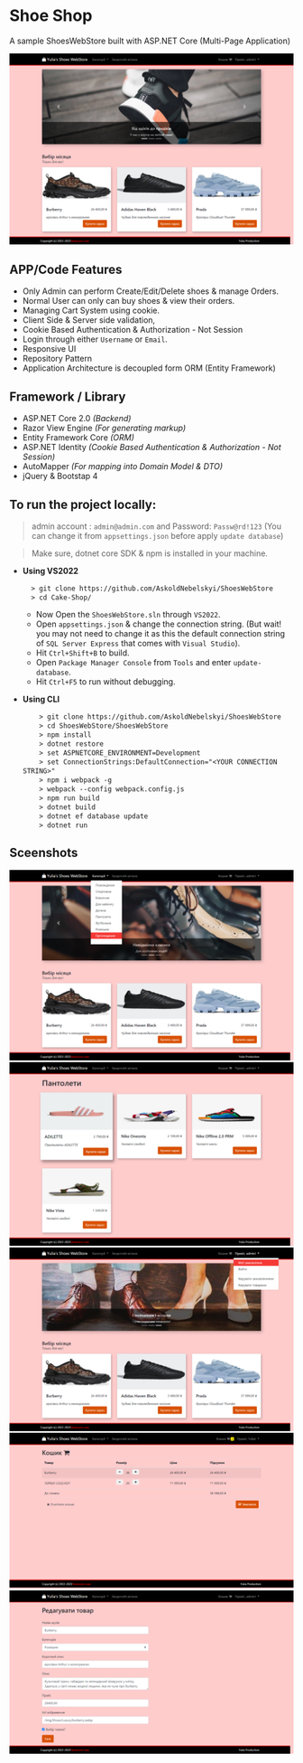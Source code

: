 # Shoe Shop

A sample ShoesWebStore built with ASP.NET Core (Multi-Page Application)

![screenshot1](./screenshots/scrnsht1.png)

## APP/Code Features
- Only Admin can perform Create/Edit/Delete shoes & manage Orders.
- Normal User can only can buy shoes & view their orders.
- Managing Cart System using cookie.
- Client Side & Server side validation,
- Cookie Based Authentication & Authorization - Not Session
- Login through either `Username` or `Email`.
- Responsive UI
- Repository Pattern
- Application Architecture is decoupled form ORM (Entity Framework)

## Framework / Library
- ASP.NET Core 2.0 *(Backend)*
- Razor View Engine *(For generating markup)*
- Entity Framework Core *(ORM)*
- ASP.NET Identity *(Cookie Based Authentication & Authorization - Not Session)*
- AutoMapper *(For mapping into Domain Model & DTO)*
- jQuery & Bootstap 4

## To run the project locally:
   > admin account : `admin@admin.com` and Password: `Passw@rd!123` (You can change it from `appsettings.json` before apply `update database`)

   > Make sure, dotnet core SDK & npm is installed in your machine.

- **Using VS2022**
     ```
       > git clone https://github.com/AskoldNebelskyi/ShoesWebStore
       > cd Cake-Shop/
    ```
    - Now Open the `ShoesWebStore.sln` through `VS2022`.
    - Open `appsettings.json` & change the connection string. (But wait! you may not need to change it as this the default connection string of `SQL Server Express` that comes with `Visual Studio`).
    - Hit `Ctrl+Shift+B` to build.
    - Open `Package Manager Console` from `Tools` and enter `update-database`.
    - Hit `Ctrl+F5` to run without debugging.

- **Using CLI**
    ```
        > git clone https://github.com/AskoldNebelskyi/ShoesWebStore
        > cd ShoesWebStore/ShoesWebStore
        > npm install
        > dotnet restore
        > set ASPNETCORE_ENVIRONMENT=Development
        > set ConnectionStrings:DefaultConnection="<YOUR CONNECTION STRING>"
        > npm i webpack -g
        > webpack --config webpack.config.js
        > npm run build
        > dotnet build
        > dotnet ef database update
        > dotnet run
    ```

## Sceenshots
![screenshot2](./screenshots/scrnsht2.png)
![screenshot3](./screenshots/scrnsht3.png)
![screenshot4](./screenshots/scrnsht4.png)
![screenshot5](./screenshots/scrnsht5.png)
![screenshot6](./screenshots/scrnsht6.png)
